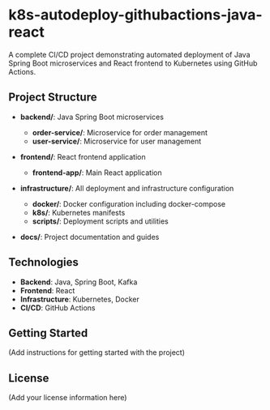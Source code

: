 # k8s-autodeploy-githubactions-java-react

A complete CI/CD project demonstrating automated deployment of Java Spring Boot microservices and React frontend to Kubernetes using GitHub Actions.

## Project Structure

- **backend/**: Java Spring Boot microservices
  - **order-service/**: Microservice for order management
  - **user-service/**: Microservice for user management

- **frontend/**: React frontend application
  - **frontend-app/**: Main React application

- **infrastructure/**: All deployment and infrastructure configuration
  - **docker/**: Docker configuration including docker-compose
  - **k8s/**: Kubernetes manifests
  - **scripts/**: Deployment scripts and utilities

- **docs/**: Project documentation and guides

## Technologies

- **Backend**: Java, Spring Boot, Kafka
- **Frontend**: React
- **Infrastructure**: Kubernetes, Docker
- **CI/CD**: GitHub Actions

## Getting Started

(Add instructions for getting started with the project)

## License

(Add your license information here)
